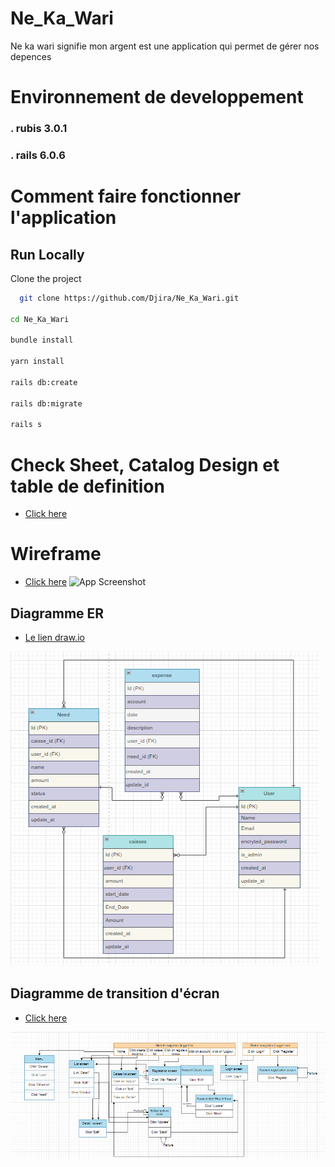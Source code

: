 
# Ne_Ka_Wari

Ne ka wari signifie mon argent est une application qui permet de gérer nos depences

# Environnement de developpement 
### . rubis 3.0.1
### . rails 6.0.6




# Comment faire fonctionner l'application


## Run Locally

Clone the project

```bash
  git clone https://github.com/Djira/Ne_Ka_Wari.git

cd Ne_Ka_Wari

bundle install

yarn install 

rails db:create

rails db:migrate 

rails s
```
# Check Sheet, Catalog Design et table de definition 

 - [Click here](https://docs.google.com/spreadsheets/d/1LTrsLpyP6vMA5oLHCw57spgP5Uk6MbKdckstigR2YEc/edit#gid=0)



# Wireframe
 - [Click here](https://www.figma.com/file/asHR0WSumXOv274xiP1ism/Untitled?type=design&node-id=0-1&mode=design&t=ovqmI6CiHjbyoyi2-0)
   ![App Screenshot]()

## Diagramme ER

 - [Le lien draw.io](https://app.diagrams.net/#G1pMI8yC-Cu3V4FQpOU_ExHcAMqIS2ubuN)

![App Screenshot](https://github.com/Djira/Ne_Ka_Waris/blob/master/doc/DER2.png?raw=true)
## Diagramme de transition d'écran 

 - [Click here](https://app.diagrams.net/#G1Jl3P48k6znIxRqjLxHE3IZoLGKUlW_AK)

![App Screenshot](https://github.com/Djira/Ne_Ka_Waris/blob/master/doc/DiaTrans.png?raw=true)
